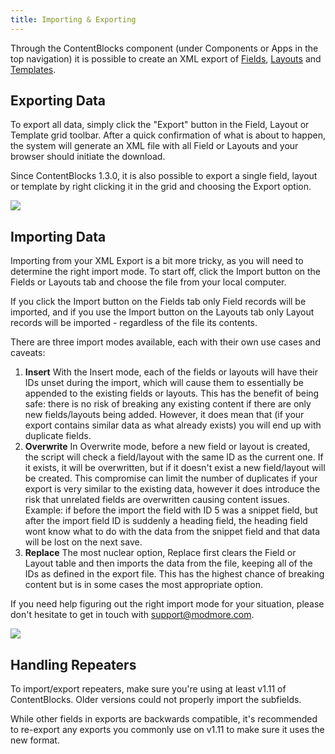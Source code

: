 ```yaml
---
title: Importing & Exporting
---
```


Through the ContentBlocks component (under Components or Apps in the top navigation) it is possible to create an XML export of [Fields](Fields), [Layouts](Layouts) and [Templates](Templates).

## Exporting Data

To export all data, simply click the "Export" button in the Field, Layout or Template grid toolbar. After a quick confirmation of what is about to happen, the system will generate an XML file with all Field or Layouts and your browser should initiate the download.

Since ContentBlocks 1.3.0, it is also possible to export a single field, layout or template by right clicking it in the grid and choosing the Export option.

[![](https://assets.modmore.com/uploads/2015/12/contentblocks_export.png)](https://assets.modmore.com/uploads/2015/12/contentblocks_export.png)

## Importing Data

Importing from your XML Export is a bit more tricky, as you will need to determine the right import mode. To start off, click the Import button on the Fields or Layouts tab and choose the file from your local computer.

If you click the Import button on the Fields tab only Field records will be imported, and if you use the Import button on the Layouts tab only Layout records will be imported - regardless of the file its contents.

There are three import modes available, each with their own use cases and caveats:

1. **Insert** With the Insert mode, each of the fields or layouts will have their IDs unset during the import, which will cause them to essentially be appended to the existing fields or layouts. This has the benefit of being safe: there is no risk of breaking any existing content if there are only new fields/layouts being added. However, it does mean that (if your export contains similar data as what already exists) you will end up with duplicate fields.
2. **Overwrite** In Overwrite mode, before a new field or layout is created, the script will check a field/layout with the same ID as the current one. If it exists, it will be overwritten, but if it doesn't exist a new field/layout will be created. This compromise can limit the number of duplicates if your export is very similar to the existing data, however it does introduce the risk that unrelated fields are overwritten causing content issues. Example: if before the import the field with ID 5 was a snippet field, but after the import field ID is suddenly a heading field, the heading field wont know what to do with the data from the snippet field and that data will be lost on the next save.
3. **Replace** The most nuclear option, Replace first clears the Field or Layout table and then imports the data from the file, keeping all of the IDs as defined in the export file. This has the highest chance of breaking content but is in some cases the most appropriate option.

If you need help figuring out the right import mode for your situation, please don't hesitate to get in touch with support@modmore.com.

[![](https://assets.modmore.com/uploads/2015/12/contentblocks_import.png)](https://assets.modmore.com/uploads/2015/12/contentblocks_import.png)

## Handling Repeaters

To import/export repeaters, make sure you're using at least v1.11 of ContentBlocks. Older versions could not properly import the subfields.

While other fields in exports are backwards compatible, it's recommended to re-export any exports you commonly use on v1.11 to make sure it uses the new format.
